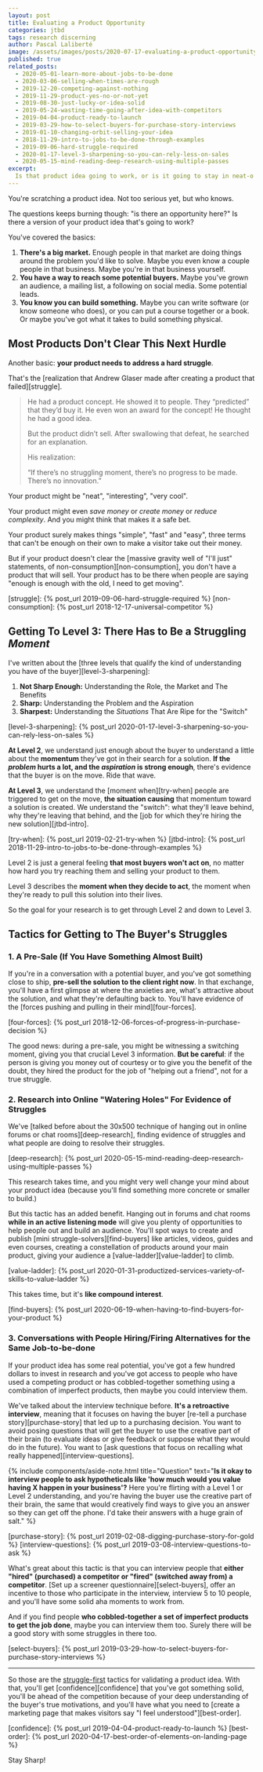 ```yaml
---
layout: post
title: Evaluating a Product Opportunity
categories: jtbd
tags: research discerning
author: Pascal Laliberté
image: /assets/images/posts/2020-07-17-evaluating-a-product-opportunity.jpg
published: true
related_posts:
  - 2020-05-01-learn-more-about-jobs-to-be-done
  - 2020-03-06-selling-when-times-are-rough
  - 2019-12-20-competing-against-nothing
  - 2019-11-29-product-yes-no-or-not-yet
  - 2019-08-30-just-lucky-or-idea-solid
  - 2019-05-24-wasting-time-going-after-idea-with-competitors
  - 2019-04-04-product-ready-to-launch
  - 2019-03-29-how-to-select-buyers-for-purchase-story-interviews
  - 2019-01-10-changing-orbit-selling-your-idea
  - 2018-11-29-intro-to-jobs-to-be-done-through-examples
  - 2019-09-06-hard-struggle-required
  - 2020-01-17-level-3-sharpening-so-you-can-rely-less-on-sales
  - 2020-05-15-mind-reading-deep-research-using-multiple-passes
excerpt:
  Is that product idea going to work, or is it going to stay in neat-o land? To know for sure, you gotta find some struggling moments. Here are a few struggle-first tactics for evaluating a product opportunity.
---
```


You're scratching a product idea. Not too serious yet, but who knows.

The questions keeps burning though: "is there an opportunity here?" Is there a version of your product idea that's going to work?

You've covered the basics:

1. **There's a big market.** Enough people in that market are doing things around the problem you'd like to solve. Maybe you even know a couple people in that business. Maybe you're in that business yourself.
2. **You have a way to reach some potential buyers.** Maybe you've grown an audience, a mailing list, a following on social media. Some potential leads.
3. **You know you can build something.** Maybe you can write software (or know someone who does), or you can put a course together or a book. Or maybe you've got what it takes to build something physical.

## Most Products Don't Clear This Next Hurdle

Another basic: **your product needs to address a hard struggle**.

That's the [realization that Andrew Glaser made after creating a product that failed][struggle].

> He had a product concept. He showed it to people. They “predicted” that they’d buy it. He even won an award for the concept! He thought he had a good idea.
>
> But the product didn’t sell. After swallowing that defeat, he searched for an explanation.
>
> His realization:
> 
> “If there’s no struggling moment, there’s no progress to be made. There’s no innovation.”

Your product might be "neat", "interesting", "very cool".

Your product might even _save money_ or _create money_ or _reduce complexity_. And you might think that makes it a safe bet.

Your product surely makes things "simple", "fast" and "easy", three terms that can't be enough on their own to make a visitor take out their money.

But if your product doesn't clear the [massive gravity well of "I'll just" statements, of non-consumption][non-consumption], you don't have a product that will sell. Your product has to be there when people are saying "enough is enough with the old, I need to get moving".

[struggle]: {% post_url 2019-09-06-hard-struggle-required %}
[non-consumption]: {% post_url 2018-12-17-universal-competitor %}

## Getting To Level 3: There Has to Be a Struggling _Moment_

I've written about the [three levels that qualify the kind of understanding you have of the buyer][level-3-sharpening]:

1. **Not Sharp Enough:** Understanding the Role, the Market and The Benefits
2. **Sharp:** Understanding the Problem and the Aspiration
3. **Sharpest:** Understanding the _Situations_ That Are Ripe for the "Switch"

[level-3-sharpening]: {% post_url 2020-01-17-level-3-sharpening-so-you-can-rely-less-on-sales %}

**At Level 2**, we understand just enough about the buyer to understand a little about the **momentum** they've got in their search for a solution. **If the _problem_ hurts a lot, and the _aspiration_ is strong enough**, there's evidence that the buyer is on the move. Ride that wave.

**At Level 3**, we understand the [moment when][try-when] people are triggered to get on the move, **the situation causing** that momentum toward a solution is created. We understand the "switch": what they'll leave behind, why they're leaving that behind, and the [job for which they're hiring the new solution][jtbd-intro].

[try-when]: {% post_url 2019-02-21-try-when %}
[jtbd-intro]: {% post_url 2018-11-29-intro-to-jobs-to-be-done-through-examples %}

Level 2 is just a general feeling **that most buyers won't act on**, no matter how hard you try reaching them and selling your product to them.

Level 3 describes the **moment when they decide to act**, the moment when they're ready to pull this solution into their lives.

So the goal for your research is to get through Level 2 and down to Level 3.

## Tactics for Getting to The Buyer's Struggles

### 1. A Pre-Sale (If You Have Something Almost Built)

If you're in a conversation with a potential buyer, and you've got something close to ship, **pre-sell the solution to the client right now**. In that exchange, you'll have a first glimpse at where the anxieties are, what's attractive about the solution, and what they're defaulting back to. You'll have evidence of the [forces pushing and pulling in their mind][four-forces].

[four-forces]: {% post_url 2018-12-06-forces-of-progress-in-purchase-decision %}

The good news: during a pre-sale, you might be witnessing a switching moment, giving you that crucial Level 3 information. **But be careful**: if the person is giving you money out of courtesy or to give you the benefit of the doubt, they hired the product for the job of "helping out a friend", not for a true struggle.

### 2. Research into Online "Watering Holes" For Evidence of Struggles

We've [talked before about the 30x500 technique of hanging out in online forums or chat rooms][deep-research], finding evidence of struggles and what people are doing to resolve their struggles.

[deep-research]: {% post_url 2020-05-15-mind-reading-deep-research-using-multiple-passes %}

This research takes time, and you might very well change your mind about your product idea (because you'll find something more concrete or smaller to build.)

But this tactic has an added benefit. Hanging out in forums and chat rooms **while in an active listening mode** will give you plenty of opportunities to help people out and build an audience. You'll spot ways to create and publish [mini struggle-solvers][find-buyers] like articles, videos, guides and even courses, creating a constellation of products around your main product, giving your audience a [value-ladder][value-ladder] to climb.

[value-ladder]: {% post_url 2020-01-31-productized-services-variety-of-skills-to-value-ladder %}

This takes time, but it's **like compound interest**.

[find-buyers]: {% post_url 2020-06-19-when-having-to-find-buyers-for-your-product %}

### 3. Conversations with People Hiring/Firing Alternatives for the Same Job-to-be-done

If your product idea has some real potential, you've got a few hundred dollars to invest in research and you've got access to people who have used a competing product or has cobbled-together something using a combination of imperfect products, then maybe you could interview them.

We've talked about the interview technique before. **It's a retroactive interview**, meaning that it focuses on having the buyer [re-tell a purchase story][purchase-story] that led up to a purchasing decision. You want to avoid posing questions that will get the buyer to use the creative part of their brain (to evaluate ideas or give feedback or suppose what they would do in the future). You want to [ask questions that focus on recalling what really happened][interview-questions].

{% include components/aside-note.html title="Question" text="**Is it okay to interview people to ask hypotheticals like 'how much would you value having X happen in your business'?** Here you're flirting with a Level 1 or Level 2 understanding, and you're having the buyer use the creative part of their brain, the same that would creatively find ways to give you an answer so they can get off the phone. I'd take their answers with a huge grain of salt." %}

[purchase-story]: {% post_url 2019-02-08-digging-purchase-story-for-gold %}
[interview-questions]: {% post_url 2019-03-08-interview-questions-to-ask %}

What's great about this tactic is that you can interview people that **either "hired" (purchased) a competitor or "fired" (switched away from) a competitor**. [Set up a screener questionnaire][select-buyers], offer an incentive to those who participate in the interview, interview 5 to 10 people, and you'll have some solid aha moments to work from.

And if you find people **who cobbled-together a set of imperfect products to get the job done**, maybe you can interview them too. Surely there will be a good story with some struggles in there too.

[select-buyers]: {% post_url 2019-03-29-how-to-select-buyers-for-purchase-story-interviews %}

---

So those are the [struggle-first](/struggle-first) tactics for validating a product idea. With that, you'll get [confidence][confidence] that you've got something solid, you'll be ahead of the competition because of your deep understanding of the buyer's true motivations, and you'll have what you need to [create a marketing page that makes visitors say "I feel understood"][best-order].

[confidence]: {% post_url 2019-04-04-product-ready-to-launch %}
[best-order]: {% post_url 2020-04-17-best-order-of-elements-on-landing-page %}

Stay Sharp!
